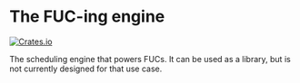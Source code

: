 # The FUC-ing engine

[![Crates.io](https://img.shields.io/crates/v/fuc-engine)](https://crates.io/crates/fuc-engine)

The scheduling engine that powers FUCs. It can be used as a library, but is not currently designed
for that use case.
